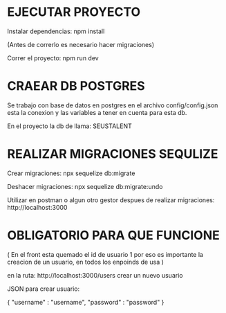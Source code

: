 # EJECUTAR PROYECTO

Instalar dependencias: npm install

(Antes de correrlo es necesario hacer migraciones)

Correr el proyecto: npm run dev

# CRAEAR DB POSTGRES

Se trabajo con base de datos en postgres en el archivo config/config.json esta la conexion y las variables a tener en cuenta para esta db.

En el proyecto la db de llama: SEUSTALENT

# REALIZAR MIGRACIONES SEQULIZE

Crear migraciones: npx sequelize db:migrate

Deshacer migraciones: npx sequelize db:migrate:undo

Utilizar en postman o algun otro gestor despues de realizar migraciones: http://localhost:3000

# OBLIGATORIO PARA QUE FUNCIONE

( En el front esta quemado el id de usuario 1 por eso es importante la creacion de un usuario, en todos los enpoinds de usa )

en la ruta: http://localhost:3000/users crear un nuevo usuario

JSON para crear usuario:

{
"username" : "username",
"password" : "password"
}
